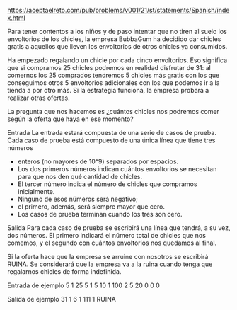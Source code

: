 https://aceptaelreto.com/pub/problems/v001/21/st/statements/Spanish/index.html

Para tener contentos a los niños y de paso intentar que no tiren al suelo los envoltorios de los chicles, la empresa BubbaGum ha decidido dar chicles gratis a aquellos que lleven los envoltorios de otros chicles ya consumidos.

Ha empezado regalando un chicle por cada cinco envoltorios. Eso significa que si compramos 25 chicles podremos en realidad disfrutar de 31: al comernos los 25 comprados tendremos 5 chicles más gratis con los que conseguimos otros 5 envoltorios adicionales con los que podemos ir a la tienda a por otro más. Si la estrategia funciona, la empresa probará a realizar otras ofertas.

La pregunta que nos hacemos es ¿cuántos chicles nos podremos comer según la oferta que haya en ese momento?

Entrada
La entrada estará compuesta de una serie de casos de prueba. Cada caso de prueba está compuesto de una única línea que tiene tres números

-   enteros (no mayores de 10^9) separados por espacios.
-   Los dos primeros números indican cuántos envoltorios se necesitan para que nos den qué cantidad de chicles.
-   El tercer número indica el número de chicles que compramos inicialmente.
-   Ninguno de esos números será negativo;
-   el primero, además, será siempre mayor que cero.
-   Los casos de prueba terminan cuando los tres son cero.

Salida
Para cada caso de prueba se escribirá una línea que tendrá, a su vez, dos números. El primero indicará el número total de chicles que nos comemos, y el segundo con cuántos envoltorios nos quedamos al final.

Si la oferta hace que la empresa se arruine con nosotros se escribirá RUINA. Se considerará que la empresa va a la ruina cuando tenga que regalarnos chicles de forma indefinida.

Entrada de ejemplo
5 1 25
5 1 5
10 1 100
2 5 20
0 0 0

Salida de ejemplo
31 1
6 1
111 1
RUINA
